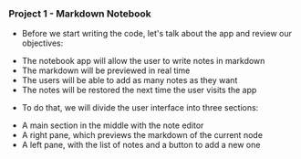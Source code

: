 ### Project 1 - Markdown Notebook

- Before we start writing the code, let's talk about the app and review our objectives:
* The notebook app will allow the user to write notes in markdown
* The markdown will be previewed in real time
* The users will be able to add as many notes as they want
* The notes will be restored the next time the user visits the app

- To do that, we will divide the user interface into three sections:
* A main section in the middle with the note editor
* A right pane, which previews the markdown of the current node
* A left pane, with the list of notes and a button to add a new one

